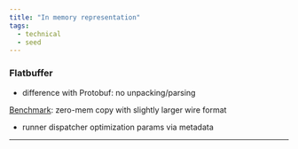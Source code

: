 ```yaml
---
title: "In memory representation"
tags:
  - technical
  - seed
---
```


### Flatbuffer
- difference with Protobuf: no unpacking/parsing

[Benchmark][#benchmark]: zero-mem copy with slightly larger wire format


- runner dispatcher optimization params via metadata

---
[#benchmark]: https://google.github.io/flatbuffers/flatbuffers_benchmarks.html